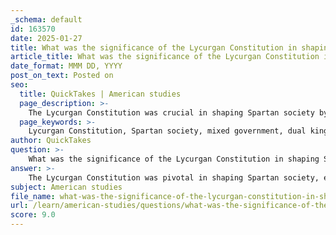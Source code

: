 ```yaml
---
_schema: default
id: 163570
date: 2025-01-27
title: What was the significance of the Lycurgan Constitution in shaping Spartan society?
article_title: What was the significance of the Lycurgan Constitution in shaping Spartan society?
date_format: MMM DD, YYYY
post_on_text: Posted on
seo:
  title: QuickTakes | American studies
  page_description: >-
    The Lycurgan Constitution was crucial in shaping Spartan society by establishing a mixed government system, promoting social equality, prioritizing military training, enforcing communal living, and controlling the helot population, influencing the political dynamics of ancient Greece.
  page_keywords: >-
    Lycurgan Constitution, Spartan society, mixed government, dual kingship, Gerousia, Apella, social structure, equality, military training, Agoge, communal living, helots, cultural influence, political landscape
author: QuickTakes
question: >-
    What was the significance of the Lycurgan Constitution in shaping Spartan society?
answer: >-
    The Lycurgan Constitution was pivotal in shaping Spartan society, establishing a unique socio-political structure that distinguished Sparta from other Greek city-states, particularly Athens. Here are the key aspects of its significance:\n\n1. **Mixed Government System**: The Lycurgan Constitution introduced a mixed government that combined elements of monarchy, oligarchy, and democracy. This system included dual kingship (dyarchy), where two kings ruled simultaneously, overseeing military and religious duties. Additionally, the Gerousia (council of elders) and the Apella (assembly of citizens) played crucial roles in governance, allowing for a balance of power and a degree of citizen participation.\n\n2. **Social Structure and Equality**: The constitution aimed to create a society of equals among the Spartiates (homoioi), who were the full citizens of Sparta. This was achieved through strict social divisions, where Spartiates were distinguished from the perioikoi (free non-citizens) and helots (serfs). The emphasis on equality among Spartiates fostered a strong sense of community and loyalty, essential for maintaining military cohesion.\n\n3. **Military Focus and Agoge**: The Lycurgan reforms prioritized military training and discipline, which were central to Spartan identity. The Agoge, the state-sponsored education system, was designed to instill rigorous physical training, endurance, and loyalty to the state from a young age. This focus on military readiness ensured that Sparta maintained its dominance in the Peloponnese and was prepared for conflicts, such as the Messenian Wars.\n\n4. **Communal Living and Discipline**: The constitution promoted communal living and shared resources among Spartiates, reinforcing the values of austerity and discipline. This lifestyle was intended to eliminate personal wealth disparities and foster a collective identity, which was crucial for the functioning of the military-oriented society.\n\n5. **Control Over Helots**: The Lycurgan Constitution institutionalized the subjugation of the helots, who were essential for the agricultural economy of Sparta. The system of control over the helots allowed Spartiates to focus on military training and governance, but it also created a constant tension and fear of rebellion, which influenced Spartan policies and military strategies.\n\n6. **Cultural and Political Influence**: The unique characteristics of the Lycurgan Constitution and Spartan society influenced other Greek city-states and contributed to the broader cultural and political landscape of ancient Greece. Sparta's distinct approach to governance and social organization provided a counterpoint to the democratic ideals of Athens, leading to significant historical and philosophical discussions about governance.\n\nIn summary, the Lycurgan Constitution was significant in establishing a disciplined, militaristic society that prioritized equality among citizens, military readiness, and a unique governance structure. Its influence extended beyond Sparta, shaping the dynamics of ancient Greek politics and society.
subject: American studies
file_name: what-was-the-significance-of-the-lycurgan-constitution-in-shaping-spartan-society.md
url: /learn/american-studies/questions/what-was-the-significance-of-the-lycurgan-constitution-in-shaping-spartan-society
score: 9.0
---
```


&nbsp;